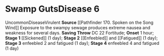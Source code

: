 ﻿---
id: '22'
level: '6'
name: Swamp Guts
onset: 1 hour
rarity: Uncommon
saving_throw: DC 22 Fortitude
school: null
source: '[[DATABASE/source/Pathfinder 170. Spoken on the Song Wind|Pathfinder #170:
  Spoken on the Song Wind]]'
stage: 'Stage 1: sickened 1 (1 day)Stage 2: enfeebled 1 and fatigued (1 day)Stage
  3: enfeebled 2 and fatigued (1 day)Stage 4: enfeebled 4 and fatigued (1 day)'
trait:
- '[[DATABASE/trait/Disease|Disease]]'
- '[[DATABASE/trait/Uncommon|Uncommon]]'
- '[[DATABASE/trait/Virulent|Virulent]]'
type: Disease

---
# Swamp Guts<span class="item-type">Disease 6</span>

<span class="trait-uncommon item-trait">Uncommon</span><span class="item-trait">Disease</span><span class="item-trait">Virulent</span>
**Source** [[Pathfinder 170. Spoken on the Song Wind]]
Exposure to the swampy sewage produces extreme nausea and weakness for several days.
**Saving Throw** DC 22 Fortitude; **Onset** 1 hour; **Stage 1** [[Sickened]] (1 day); **Stage 2** [[Enfeebled]] and [[Fatigued]] (1 day); **Stage 3** enfeebled 2 and fatigued (1 day); **Stage 4** enfeebled 4 and fatigued (1 day)